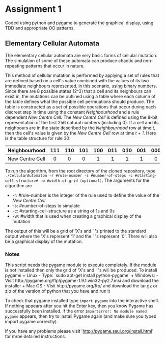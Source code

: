 <h1>Assignment 1 </h1>
Coded using python and pygame to generate the graphical display, using TDD and appropriate OO patterns.

<h2>Elementary Cellular Automata </h2>
The elementary cellular automata are very basic forms of cellular mutation. The simulation of some of these automata can  produce chaotic and non-repeating patterns that occur in nature.

This method of cellular mutation is performed by applying a set of rules that are defined based on a cell's value combined with the values of its two immediate neighbours represented, in this scenario, using binary numbers. Since there are 8 possible states (2^3) that a cell and its neighbours can exist in, the mutations can be outlined using a table where each column of the table defines what the possible cell permuations should produce. The table is constructed as a set of possible operations that occur during each discreet step in time using the constant *Neighbourhood* and a rule dependent *New Centre Cell*. The *New Centre Cell* is defined using the 8-bit representation of the first 256 natural numbers (including 0). If a cell and its neighbours are in the state described by the *Neighbourhood* row at time *t*, then the cell's value is given by the *New Centre Cell* row at time *t + 1*.  Here is the table structure for rule 30:

|Neighbourhood | 111 | 110 | 101 | 100 | 011 | 010 | 001 | 000 |
|--------------|:---:|:---:|:---:|:---:|:---:|:---:|:---:|:---:|
|New Centre Cell | 0 | 0 | 0 | 1 | 1 | 1 | 1 | 0 |

To run the algorithm, from the root directory of the cloned repository, type `./CellularAutomaton -r #rule-number -s #number-of-steps -c #starting-cell-structure# -w #width-of-grid (optional)`. The arguments for the algorithm are 
+ -r: #rule-number is the integer of the rule used to define the value of the *New Centre Cell*
+ -s: #number-of-steps to simulate
+ -c: #starting-cell-structure as a string of 1s and 0s
+ -w: #width that is used when creating a graphical display of the mutation

The output of this will be a grid of 'X's and ' 's printed to the standard output where the 'X's represent '1' and the ' 's represent '0'. There will also be a graphical display of the mutation.


<h3> Notes </h3>
This script needs the pygame module to execute completely. If the module is not installed then only the grid of 'X's and ' 's will be produced.
To install pygame
+ Linux
  - Type: `sudo apt-get install python-pygame`
+ Windows:
  - Visit http://pygame.org/ftp/pygame-1.9.1.win32-py2.7.msi and download the installer
+ Mac OS
  - Visit http://pygame.org/ftp/ and download the tar.gz or zip of the version of python that you have and run it


To check that pygame installed type `import pygame` into the interactive shell. If nothing appears after you hit the Enter key, then you know Pygame has successfully been installed. If the error `ImportError: No module named pygame` appears, then try to install Pygame again (and make sure you typed import pygame correctly).

If you have any problems please visit 'http://pygame.seul.org/install.html' for mroe detailed instructions.
